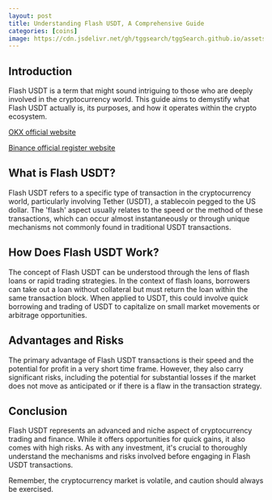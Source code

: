 ```yaml
---
layout: post
title: Understanding Flash USDT, A Comprehensive Guide
categories: [coins]
image: https://cdn.jsdelivr.net/gh/tggsearch/tggSearch.github.io/assets/img/usdt-1.webp
---
```

## Introduction

Flash USDT is a term that might sound intriguing to those who are deeply involved in the cryptocurrency world. This guide aims to demystify what Flash USDT actually is, its purposes, and how it operates within the crypto ecosystem.

[OKX official website](/302.html?target=https://www.okx.com/join/65103688)

[Binance official register website](/302.html?target=https://accounts.binance.com/register?ref=ZGR4DOXV)

## What is Flash USDT?

Flash USDT refers to a specific type of transaction in the cryptocurrency world, particularly involving Tether (USDT), a stablecoin pegged to the US dollar. The 'flash' aspect usually relates to the speed or the method of these transactions, which can occur almost instantaneously or through unique mechanisms not commonly found in traditional USDT transactions.

## How Does Flash USDT Work?

The concept of Flash USDT can be understood through the lens of flash loans or rapid trading strategies. In the context of flash loans, borrowers can take out a loan without collateral but must return the loan within the same transaction block. When applied to USDT, this could involve quick borrowing and trading of USDT to capitalize on small market movements or arbitrage opportunities.

## Advantages and Risks

The primary advantage of Flash USDT transactions is their speed and the potential for profit in a very short time frame. However, they also carry significant risks, including the potential for substantial losses if the market does not move as anticipated or if there is a flaw in the transaction strategy.

## Conclusion

Flash USDT represents an advanced and niche aspect of cryptocurrency trading and finance. While it offers opportunities for quick gains, it also comes with high risks. As with any investment, it's crucial to thoroughly understand the mechanisms and risks involved before engaging in Flash USDT transactions.

Remember, the cryptocurrency market is volatile, and caution should always be exercised.